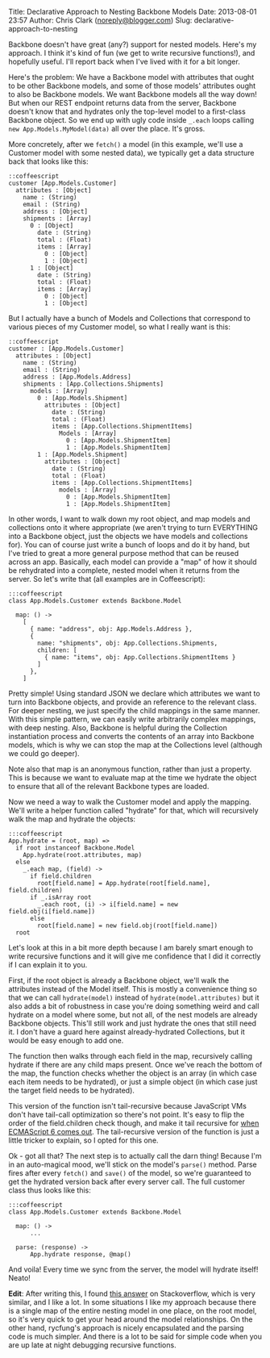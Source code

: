 Title: Declarative Approach to Nesting Backbone Models
Date: 2013-08-01 23:57
Author: Chris Clark (noreply@blogger.com)
Slug: declarative-approach-to-nesting

Backbone doesn't have great (any?) support for nested models. Here's my
approach. I think it's kind of fun (we get to write recursive
functions!), and hopefully useful. I'll report back when I've lived with
it for a bit longer.  
  
Here's the problem: We have a Backbone model with attributes that ought
to be other Backbone models, and some of those models' attributes ought
to also be Backbone models. We want Backbone models all the way down!
But when our REST endpoint returns data from the server, Backbone
doesn't know that and hydrates only the top-level model to a first-class
Backbone object. So we end up with ugly code inside ``_.each`` loops calling
``new App.Models.MyModel(data)`` all over the place. It's gross.
  
More concretely, after we ``fetch()``
a model (in this example, we'll use a Customer model with some nested
data), we typically get a data structure back that looks like this:

    ::coffeescript
    customer [App.Models.Customer]
      attributes : [Object]
        name : (String)
        email : (String)
        address : [Object]
        shipments : [Array]
          0 : [Object]
            date : (String)
            total : (Float)
            items : [Array]
              0 : [Object]
              1 : [Object]
          1 : [Object]
            date : (String)
            total : (Float)
            items : [Array]
              0 : [Object]
              1 : [Object]

But I actually have a bunch of Models and Collections that correspond to
various pieces of my Customer model, so what I really want is this:

    ::coffeescript
    customer : [App.Models.Customer]
      attributes : [Object]
        name : (String)
        email : (String)
        address : [App.Models.Address]
        shipments : [App.Collections.Shipments]
          models : [Array]
            0 : [App.Models.Shipment]
              attributes : [Object]
                date : (String)
                total : (Float)
                items : [App.Collections.ShipmentItems]
                  Models : [Array]
                    0 : [App.Models.ShipmentItem]
                    1 : [App.Models.ShipmentItem]
            1 : [App.Models.Shipment]
              attributes : [Object]
                date : (String)
                total : (Float)
                items : [App.Collections.ShipmentItems]
                  models : [Array]
                    0 : [App.Models.ShipmentItem]
                    1 : [App.Models.ShipmentItem]

In other words, I want to walk down my root object, and map models and
collections onto it where appropriate (we aren't trying to turn
EVERYTHING into a Backbone object, just the objects we have models and
collections for). You can of course just write a bunch of loops and do
it by hand, but I've tried to great a more general purpose method that
can be reused across an app. Basically, each model can provide a "map"
of how it should be rehydrated into a complete, nested model when it
returns from the server. So let's write that (all examples are in
Coffeescript):  

    :::coffeescript
    class App.Models.Customer extends Backbone.Model
      
      map: () ->
        [
          { name: "address", obj: App.Models.Address },
          {
            name: "shipments", obj: App.Collections.Shipments,
            children: [
              { name: "items", obj: App.Collections.ShipmentItems }
            ]
          },
        ]
  
Pretty simple! Using standard JSON we declare which attributes we want
to turn into Backbone objects, and provide an reference to the relevant
class. For deeper nesting, we just specify the child mappings in the
same manner. With this simple pattern, we can easily write arbitrarily
complex mappings, with deep nesting. Also, Backbone is helpful during
the Collection instantiation process and converts the contents of an
array into Backbone models, which is why we can stop the map at the
Collections level (although we could go deeper).  
  
Note also that map is an anonymous function, rather than just a
property. This is because we want to evaluate map at the time we hydrate
the object to ensure that all of the relevant Backbone types are
loaded.  
  
Now we need a way to walk the Customer model and apply the mapping.
We'll write a helper function called "hydrate" for that, which will
recursively walk the map and hydrate the objects:

    :::coffeescript
    App.hydrate = (root, map) =>
      if root instanceof Backbone.Model
        App.hydrate(root.attributes, map)
      else
        _.each map, (field) ->
          if field.children
            root[field.name] = App.hydrate(root[field.name], field.children)
          if _.isArray root
            _.each root, (i) -> i[field.name] = new field.obj(i[field.name])
          else
            root[field.name] = new field.obj(root[field.name])
      root
  
Let's look at this in a bit more depth because I am barely smart enough
to write recursive functions and it will give me confidence that I did
it correctly if I can explain it to you.  
  
First, if the root object is already a Backbone object, we'll walk the
attributes instead of the Model itself. This is mostly a convenience
thing so that we can call ``hydrate(model)``
instead of ``hydrate(model.attributes)``
but it also adds a bit of robustness in case you're doing something
weird and call hydrate on a model where some, but not all, of the nest
models are already Backbone objects. This'll still work and just hydrate
the ones that still need it. I don't have a guard here against
already-hydrated Collections, but it would be easy enough to add one.  
  
The function then walks through each field in the map, recursively
calling hydrate if there are any child maps present. Once we've reach
the bottom of the map, the function checks whether the object is an
array (in which case each item needs to be hydrated), or just a simple
object (in which case just the target field needs to be hydrated).  
  
This version of the function isn't tail-recursive because JavaScript VMs
don't have tail-call optimization so there's not point. It's easy to
flip the order of the field.children check though, and make it tail
recursive for [when ECMAScript 6 comes
out](http://wiki.ecmascript.org/doku.php?id=harmony:proper_tail_calls).
The tail-recursive version of the function is just a little tricker to
explain, so I opted for this one.  
  
Ok - got all that? The next step is to actually call the darn thing!
Because I'm in an auto-magical mood, we'll stick on the model's ``parse()``
method. Parse fires after every ``fetch()`` and
``save()`` of the model, so we're guaranteed to get the hydrated version back after
every server call. The full customer class thus looks like this:  

    :::coffeescript
    class App.Models.Customer extends Backbone.Model
        
      map: () ->
          ...
  
      parse: (response) ->
          App.hydrate response, @map()


And voila! Every time we sync from the server, the model will hydrate
itself! Neato!  
  
**Edit**: After writing this, I found [this
answer](http://stackoverflow.com/a/9904874/221390) on Stackoverflow,
which is very similar, and I like a lot. In some situations I like my
approach because there is a single map of the entire nesting model in
one place, on the root model, so it's very quick to get your head around
the model relationships. On the other hand, rycfung's approach is nicely
encapsulated and the parsing code is much simpler. And there is a lot to
be said for simple code when you are up late at night debugging
recursive functions.  
  
  
  
  
  
  
  


